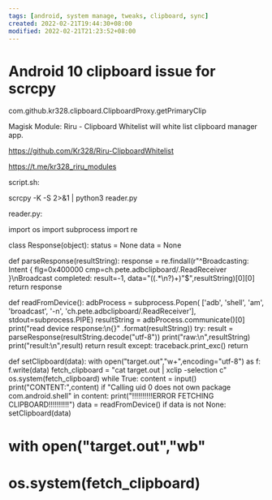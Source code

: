 ```yaml
---
tags: [android, system manage, tweaks, clipboard, sync]
created: 2022-02-21T19:44:30+08:00
modified: 2022-02-21T21:23:52+08:00
---
```


# Android 10 clipboard issue for scrcpy

com.github.kr328.clipboard.ClipboardProxy.getPrimaryClip

Magisk Module:
Riru - Clipboard Whitelist
will white list clipboard manager app.

https://github.com/Kr328/Riru-ClipboardWhitelist

https://t.me/kr328_riru_modules

script.sh:

scrcpy -K -S 2>&1 | python3 reader.py

reader.py:

import os
import subprocess
import re

class Response(object):
    status = None
    data = None


def parseResponse(resultString):
    response = re.findall(r"^Broadcasting: Intent { flg=0x400000 cmp=ch.pete.adbclipboard/.ReadReceiver }\nBroadcast completed: result=-1, data=\"((.*\n?)+)\"$",resultString)[0][0]
    return response

def readFromDevice():
    adbProcess = subprocess.Popen(
        ['adb',
            'shell', 'am',
            'broadcast',
            '-n', 'ch.pete.adbclipboard/.ReadReceiver'],
        stdout=subprocess.PIPE)
    resultString = adbProcess.communicate()[0]
    print("read device response:\n{}"
              .format(resultString))
    try:
        result = parseResponse(resultString.decode("utf-8"))
        print("raw:\n",resultString)
        print("result:\n",result)
        return result
    except:
        traceback.print_exc()
    return


def setClipboard(data):
    with open("target.out","w+",encoding="utf-8") as f:
        f.write(data)
    fetch_clipboard = "cat target.out | xclip -selection c" 
    os.system(fetch_clipboard)
while True:
    content = input()
    print("CONTENT:",content)
    if "Calling uid 0 does not own package com.android.shell" in content:
        print("!!!!!!!!!!ERROR FETCHING CLIPBOARD!!!!!!!!!!")
        data = readFromDevice()
        if data is not None:
            setClipboard(data)
#        with open("target.out","wb"
#        os.system(fetch_clipboard)
